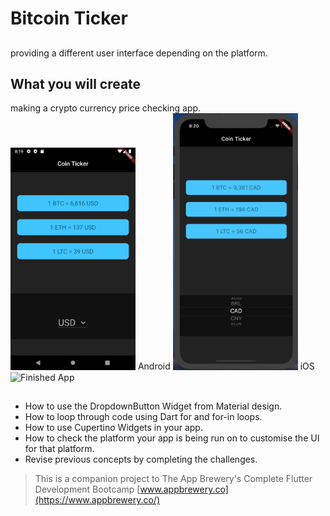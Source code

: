# Bitcoin Ticker 

## 
 providing a different user interface depending on the platform.


## What you will create

making a crypto currency price checking app. 
<img src="images/android.png" width="200px">
Android
<img src="images/ios.png" width="200px">
iOS
![Finished App](https://github.com/londonappbrewery/Images/blob/master/bitcoin-flutter-demo.gif)

## 

- How to use the DropdownButton Widget from Material design.
- How to loop through code using Dart for and for-in loops.
- How to use Cupertino Widgets in your app.
- How to check the platform your app is being run on to customise the UI for that platform.
- Revise previous concepts by completing the challenges.


>This is a companion project to The App Brewery's Complete Flutter Development Bootcamp [www.appbrewery.co](https://www.appbrewery.co/)
